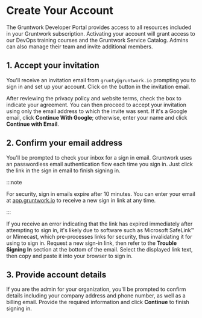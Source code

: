 # Create Your Account

The Gruntwork Developer Portal provides access to all resources included in your Gruntwork subscription. Activating your account will grant access to our DevOps training courses and the Gruntwork Service Catalog. Admins can also manage their team and invite additional members.

## 1. Accept your invitation

You'll receive an invitation email from `grunty@gruntwork.io` prompting you to sign in and set up your account. Click on the button in the invitation email.

After reviewing the privacy policy and website terms, check the box to indicate your agreement. You can then proceed to accept your invitation using only the email address to which the invite was sent. If it's a Google email, click **Continue With Google**; otherwise, enter your name and click **Continue with Email**.

## 2. Confirm your email address

You'll be prompted to check your inbox for a sign in email. Gruntwork uses an passwordless email authentication flow each time you sign in. Just click the link in the sign in email to finish signing in.

:::note

For security, sign in emails expire after 10 minutes. You can enter your email at [app.gruntwork.io](https://app.gruntwork.io) to receive a new sign in link at any time.

:::

If you receive an error indicating that the link has expired immediately after attempting to sign in, it's likely due to software such as Microsoft SafeLink™ or Mimecast, which pre-processes links for security, thus invalidating it for using to sign in. Request a new sign-in link, then refer to the **Trouble Signing In** section at the bottom of the email. Select the displayed link text, then copy and paste it into your browser to sign in.

## 3. Provide account details

If you are the admin for your organization, you'll be prompted to confirm details including your company address and phone number, as well as a billing email. Provide the required information and click **Continue** to finish signing in.
